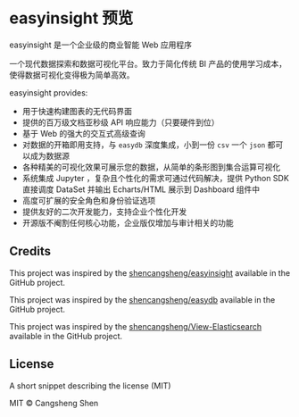 # easyinsight 预览

easyinsight 是一个企业级的商业智能 Web 应用程序

一个现代数据探索和数据可视化平台。致力于简化传统 BI 产品的使用学习成本，使得数据可视化变得极为简单高效。

easyinsight provides:

- 用于快速构建图表的无代码界面
- 提供的百万级文档亚秒级 API 响应能力（只要硬件到位）
- 基于 Web 的强大的交互式高级查询
- 对数据的开箱即用支持，与 `easydb` 深度集成，小到一份 `csv` 一个 `json` 都可以成为数据源
- 各种精美的可视化效果可展示您的数据，从简单的条形图到集合运算可视化
- 系统集成 Jupyter ，复杂且个性化的需求可通过代码解决，提供 Python SDK 直接调度 DataSet 并输出 Echarts/HTML 展示到 Dashboard 组件中
- 高度可扩展的安全角色和身份验证选项
- 提供友好的二次开发能力，支持企业个性化开发
- 开源版不阉割任何核心功能，企业版仅增加与审计相关的功能

## Credits

This project was inspired by the [shencangsheng/easyinsight](https://github.com/shencangsheng/easyinsight) available in the GitHub project.

This project was inspired by the [shencangsheng/easydb](https://github.com/shencangsheng/easydb) available in the GitHub project.

This project was inspired by the [shencangsheng/View-Elasticsearch](https://github.com/shencangsheng/View-Elasticsearch) available in the GitHub project.

## License

A short snippet describing the license (MIT)

MIT © Cangsheng Shen

